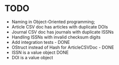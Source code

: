 TODO
======
 - Naming in Object-Oriented programming;
 - Article CSV doc has articles with duplicate DOIs
 - Journal CSV doc has journals with duplicate ISSNs
 - Handling ISSNs with invalid checksum digits
 - Add integration tests - DONE
 - OStruct instead of Hash for ArticleCSVDoc - DONE
 - ISSN is a value object DONE
 - DOI is a value object